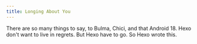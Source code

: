 ```yaml
---
title: Longing About You
---
```


  There are so many things to say,
  to Bulma, Chici, and that Android 18.
  Hexo don't want to live in regrets.
  But Hexo have to go. So Hexo wrote this.

